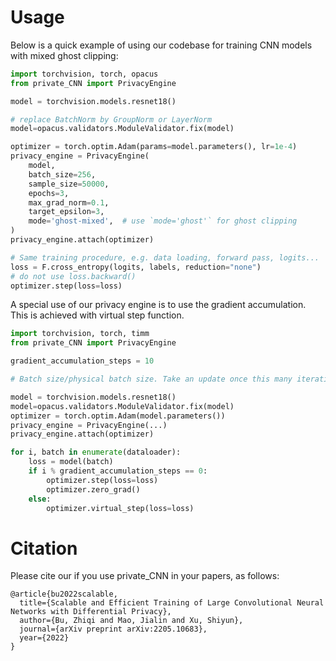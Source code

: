 # Usage

Below is a quick example of using our codebase for training CNN models with mixed ghost clipping:

```python
import torchvision, torch, opacus
from private_CNN import PrivacyEngine

model = torchvision.models.resnet18()

# replace BatchNorm by GroupNorm or LayerNorm
model=opacus.validators.ModuleValidator.fix(model)

optimizer = torch.optim.Adam(params=model.parameters(), lr=1e-4)
privacy_engine = PrivacyEngine(
    model,
    batch_size=256,
    sample_size=50000,
    epochs=3,
    max_grad_norm=0.1,
    target_epsilon=3,
    mode='ghost-mixed',  # use `mode='ghost'` for ghost clipping
)
privacy_engine.attach(optimizer)

# Same training procedure, e.g. data loading, forward pass, logits...
loss = F.cross_entropy(logits, labels, reduction="none")
# do not use loss.backward()
optimizer.step(loss=loss)
```

A special use of our privacy engine is to use the gradient accumulation. This is achieved with virtual step function.

```python
import torchvision, torch, timm
from private_CNN import PrivacyEngine

gradient_accumulation_steps = 10  

# Batch size/physical batch size. Take an update once this many iterations

model = torchvision.models.resnet18()
model=opacus.validators.ModuleValidator.fix(model)
optimizer = torch.optim.Adam(model.parameters())
privacy_engine = PrivacyEngine(...)
privacy_engine.attach(optimizer)

for i, batch in enumerate(dataloader):
    loss = model(batch)
    if i % gradient_accumulation_steps == 0:
        optimizer.step(loss=loss)
        optimizer.zero_grad()
    else:
        optimizer.virtual_step(loss=loss)
```
# Citation
Please cite our if you use private_CNN in your papers, as follows:
```
@article{bu2022scalable,
  title={Scalable and Efficient Training of Large Convolutional Neural Networks with Differential Privacy},
  author={Bu, Zhiqi and Mao, Jialin and Xu, Shiyun},
  journal={arXiv preprint arXiv:2205.10683},
  year={2022}
}
```
